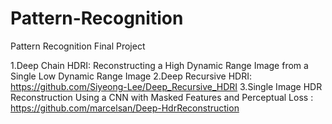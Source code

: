 # Pattern-Recognition
Pattern Recognition Final Project

1.Deep Chain HDRI: Reconstructing a High Dynamic Range Image from a Single Low Dynamic Range Image
2.Deep Recursive HDRI: https://github.com/Siyeong-Lee/Deep_Recursive_HDRI
3.Single Image HDR Reconstruction Using a CNN with Masked Features and Perceptual Loss
: https://github.com/marcelsan/Deep-HdrReconstruction
